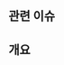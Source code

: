 ## 관련 이슈

<!--- 관련 이슈 번호를 기재해주세요. ex) close #이슈번호 (or) fix #이슈번호 -->

## 개요

<!--- 변경 사항 및 관련 이슈에 대해 간단하게 작성해주세요 -->


